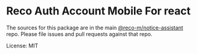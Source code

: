 Reco Auth Account Mobile For react
=======

The sources for this package are in the main [@reco-m/notice-assistant](http://192.168.1.247/summary/framework%2FRECO8.Mobile.git) repo. Please file issues and pull requests against that repo.

License: MIT
